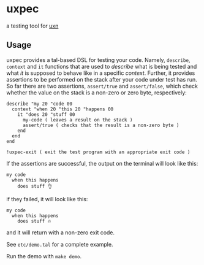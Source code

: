 # uxpec

a testing tool for [uxn](https://100r.co/site/uxn.html)

## Usage

uxpec provides a tal-based DSL for testing your code. Namely, `describe`,
`context` and `it` functions that are used to *describe* what is being tested
and what *it* is supposed to behave like in a specific *context*. Further, it
provides assertions to be performed on the stack after your code under test has
run. So far there are two assertions, `assert/true` and `assert/false`, which
check whether the value on the stack is a non-zero or zero byte, respectively:

```
describe "my 20 "code 00
  context "when 20 "this 20 "happens 00
    it "does 20 "stuff 00
      my-code ( leaves a result on the stack )
      assert/true ( checks that the result is a non-zero byte )
    end
  end
end

!uxpec-exit ( exit the test program with an appropriate exit code )
```

If the assertions are successful, the output on the terminal will look like
this:

```
my code
  when this happens
    does stuff 👌
```

if they failed, it will look like this:

```
my code
  when this happens
    does stuff 🔥
```

and it will return with a non-zero exit code.

See `etc/demo.tal` for a complete example.

Run the demo with `make demo`.

